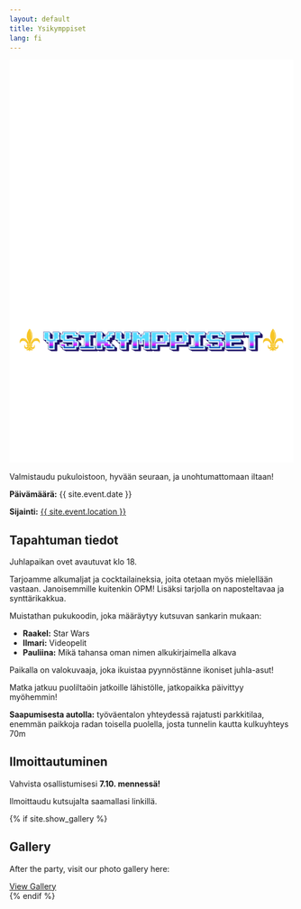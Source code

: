 ```yaml
---
layout: default
title: Ysikymppiset
lang: fi
---
```


<div class="hero-bg"></div>  <!-- New hero background container -->
<div class="hero">
  <img src="/assets/YSIKYMPPISTEN MAINOS (2).png" alt="Syntymäpäiväjuhlat" class="party-title">
  <p>Valmistaudu pukuloistoon, hyvään seuraan, ja unohtumattomaan iltaan!</p>
  <p><strong>Päivämäärä:</strong> {{ site.event.date }}</p>
  <p><strong>Sijainti:</strong> 
    <a href="{{ site.event.location_url }}"> {{ site.event.location }}</a></p>
</div>

<div class="invitation">
  <h2>Tapahtuman tiedot</h2>
  <p>Juhlapaikan ovet avautuvat klo 18.</p>
  <p>Tarjoamme alkumaljat ja cocktailaineksia, joita otetaan myös mielellään vastaan. Janoisemmille kuitenkin OPM! Lisäksi tarjolla on naposteltavaa ja synttärikakkua.</p>
  <p>Muistathan pukukoodin, joka määräytyy kutsuvan sankarin mukaan:</p>
  <ul>
    <li><strong>Raakel:</strong> Star Wars</li>
    <li><strong>Ilmari:</strong> Videopelit</li>
    <li><strong>Pauliina:</strong> Mikä tahansa oman nimen alkukirjaimella alkava</li>
  </ul>
  <p>Paikalla on valokuvaaja, joka ikuistaa pyynnöstänne ikoniset juhla-asut!</p>
  <p>Matka jatkuu puoliltaöin jatkoille lähistölle, jatkopaikka päivittyy myöhemmin!</p>
  <p><strong>Saapumisesta autolla:</strong> työväentalon yhteydessä rajatusti parkkitilaa, enemmän paikkoja radan toisella puolella, josta tunnelin kautta kulkuyhteys 70m</p>
</div>

<div class="rsvp">
  <h2>Ilmoittautuminen</h2>
  <p>Vahvista osallistumisesi <strong>7.10. mennessä!</strong></p>
  <p>Ilmoittaudu kutsujalta saamallasi linkillä.</p>
</div>

{% if site.show_gallery %}

<div class="gallery">
  <h2>Gallery</h2>
  <p>After the party, visit our photo gallery here:</p>
  <a href="{{ site.gallery_link }}" class="button">View Gallery</a>
</div>
{% endif %}
